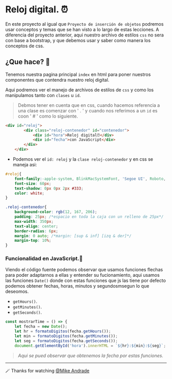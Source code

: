 # Reloj digital. ⏰

En este proyecto al igual que `Proyecto de inserción de objetos` podremos usar conceptos y temas que se han visto a lo largo de estas lecciones. A diferencia del proyecto anterior, aqui nuestro archivo de estilos `css` no sera con base a bootstrap, y que debemos usar y saber como manera los conceptos de css.

## ¿Que hace? 🤔
Tenemos nuestra pagina principal `index` en html para poner nuestros componentes que contendra nuestro reloj digital.

Aqui podremos ver el manejo de archivos de estilos de `css` y como los manipulamos tanto con `clases` u `id`.

>Debmos tener en cuenta que en css, cuando hacemos referencia a una clase es comenzar con ' . ' y cuando nos referimos a un `id` es coon ' # ' como lo siguiente.

````html
<div id="reloj">
        <div class="reloj-contenedor" id="contenedor">
            <div id="hora">Reloj digital⏰</div>
            <div id="fecha">con JavaScript</div>
        </div>
    </div>
````

- Podemos ver el `id: reloj` y la `clase reloj-contenedor` y en css se maneja asi:

````css
#reloj{
    font-family:-apple-system, BlinkMacSystemFont, 'Segoe UI', Roboto, Oxygen, Ubuntu, Cantarell, 'Open Sans', 'Helvetica Neue', sans-serif;
    font-size: 60px;
    text-shadow: 0px 0px 2px #333;
    color: white; 
}   

.reloj-contenedor{
    background-color: rgb(12, 167, 206);
    padding: 25px; /*espacio en toda la caja con un relleno de 25px*/
    max-width: 350px;
    text-align: center;
    border-radius: 6px;
    margin: 0 auto; /*margin: [sup & inf] [izq & der]*/
    margin-top: 10%;
}
````

### Funcionalidad en JavaScript.🔎

Viendo el código fuente podemos observar que usamos funciones flechas para poder adaptarnos a ellas y entender su fucionamiento, aqui usamos las funciones `Date()` donde con estas funciones que js las tiene por defecto podemos obtener fechas, horas, minutos y segundosmsegun lo que deseomos.

- `getHours()`.
- `getMinutes()`.
- `getSeconds()`.

````javascript
const mostrarTime = () => {
    let fecha = new Date();
    let hr = formatoDigitos(fecha.getHours());
    let min = formatoDigitos(fecha.getMinutes());
    let seg = formatoDigitos(fecha.getSeconds());
    document.getElementById('hora').innerHTML = `${hr}:${min}:${seg}`;
````
> *Aqui se pued observar que obtenemos la fecha por estas funciones.*

 ---

🪄 Thanks for watching [@Mike Andrade](https://github.com/Mike-std-cpu)